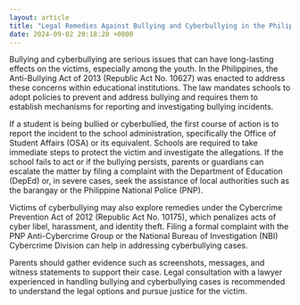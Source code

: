 ```yaml
---
layout: article
title: "Legal Remedies Against Bullying and Cyberbullying in the Philippines"
date: 2024-09-02 20:18:20 +0800
---
```


<p>Bullying and cyberbullying are serious issues that can have long-lasting effects on the victims, especially among the youth. In the Philippines, the Anti-Bullying Act of 2013 (Republic Act No. 10627) was enacted to address these concerns within educational institutions. The law mandates schools to adopt policies to prevent and address bullying and requires them to establish mechanisms for reporting and investigating bullying incidents.</p><p>If a student is being bullied or cyberbullied, the first course of action is to report the incident to the school administration, specifically the Office of Student Affairs (OSA) or its equivalent. Schools are required to take immediate steps to protect the victim and investigate the allegations. If the school fails to act or if the bullying persists, parents or guardians can escalate the matter by filing a complaint with the Department of Education (DepEd) or, in severe cases, seek the assistance of local authorities such as the barangay or the Philippine National Police (PNP).</p><p>Victims of cyberbullying may also explore remedies under the Cybercrime Prevention Act of 2012 (Republic Act No. 10175), which penalizes acts of cyber libel, harassment, and identity theft. Filing a formal complaint with the PNP Anti-Cybercrime Group or the National Bureau of Investigation (NBI) Cybercrime Division can help in addressing cyberbullying cases.</p><p>Parents should gather evidence such as screenshots, messages, and witness statements to support their case. Legal consultation with a lawyer experienced in handling bullying and cyberbullying cases is recommended to understand the legal options and pursue justice for the victim.</p>